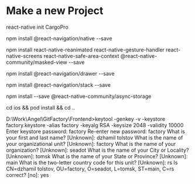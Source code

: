 # Make a new Project

react-native init CargoPro

npm install @react-navigation/native --save

npm install react-native-reanimated react-native-gesture-handler react-native-screens react-native-safe-area-context @react-native-community/masked-view --save

npm install @react-navigation/drawer --save

npm install @react-navigation/stack --save

npm install --save @react-native-community/async-storage

cd ios && pod install && cd ..

D:\Work\Angel\GitFactory\Frontend>keytool -genkey -v -keystore factory.keystore -alias factory -keyalg RSA -keysize 2048 -validity 10000     
Enter keystore password: factory
Re-enter new password: factory
What is your first and last name?
  [Unknown]:  dzhamil tolstov
What is the name of your organizational unit?
  [Unknown]:  factory
What is the name of your organization?
  [Unknown]:  seadot
What is the name of your City or Locality?
  [Unknown]:  tomsk
What is the name of your State or Province?
  [Unknown]:  main
What is the two-letter country code for this unit?
  [Unknown]:  rs
Is CN=dzhamil tolstov, OU=factory, O=seadot, L=tomsk, ST=main, C=rs correct?
  [no]:  yes